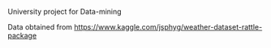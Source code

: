 University project for Data-mining

Data obtained from 
https://www.kaggle.com/jsphyg/weather-dataset-rattle-package
